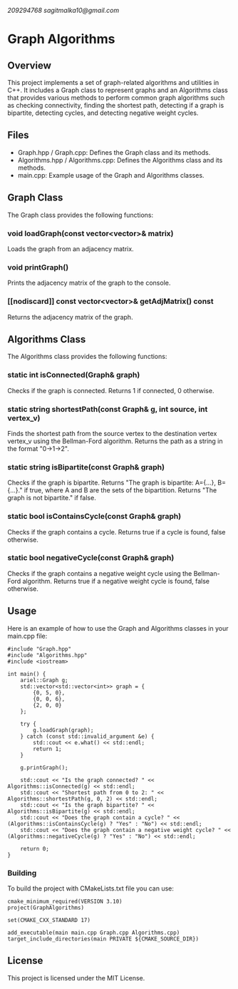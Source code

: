 _209294768 sagitmalka10@gmail.com_
# Graph Algorithms

## Overview

This project implements a set of graph-related algorithms and utilities in C++. It includes a Graph class to represent graphs and an Algorithms class that provides various methods to perform common graph algorithms such as checking connectivity, finding the shortest path, detecting if a graph is bipartite, detecting cycles, and detecting negative weight cycles.

## Files
- Graph.hpp / Graph.cpp: Defines the Graph class and its methods.
- Algorithms.hpp / Algorithms.cpp: Defines the Algorithms class and its methods.
- main.cpp: Example usage of the Graph and Algorithms classes.

## Graph Class

The Graph class provides the following functions:
### void loadGraph(const vector<vector<int>>& matrix)
Loads the graph from an adjacency matrix.

### void printGraph()
Prints the adjacency matrix of the graph to the console.

### [[nodiscard]] const vector<vector<int>>& getAdjMatrix() const
Returns the adjacency matrix of the graph.

## Algorithms Class
The Algorithms class provides the following functions:

### static int isConnected(Graph& graph)
Checks if the graph is connected. Returns 1 if connected, 0 otherwise.

### static string shortestPath(const Graph& g, int source, int vertex_v)
Finds the shortest path from the source vertex to the destination vertex vertex_v using the Bellman-Ford algorithm. Returns the path as a string in the format "0->1->2".

### static string isBipartite(const Graph& graph)
Checks if the graph is bipartite. Returns "The graph is bipartite: A={...}, B={...}." if true, where A and B are the sets of the bipartition. Returns "The graph is not bipartite." if false.

### static bool isContainsCycle(const Graph& graph)
Checks if the graph contains a cycle. Returns true if a cycle is found, false otherwise.

### static bool negativeCycle(const Graph& graph)
Checks if the graph contains a negative weight cycle using the Bellman-Ford algorithm. Returns true if a negative weight cycle is found, false otherwise.

## Usage
Here is an example of how to use the Graph and Algorithms classes in your main.cpp file:
```
#include "Graph.hpp"
#include "Algorithms.hpp"
#include <iostream>

int main() {
    ariel::Graph g;
    std::vector<std::vector<int>> graph = {
        {0, 5, 0},
        {0, 0, 6},
        {2, 0, 0}
    };

    try {
        g.loadGraph(graph);
    } catch (const std::invalid_argument &e) {
        std::cout << e.what() << std::endl;
        return 1;
    }

    g.printGraph();

    std::cout << "Is the graph connected? " << Algorithms::isConnected(g) << std::endl;
    std::cout << "Shortest path from 0 to 2: " << Algorithms::shortestPath(g, 0, 2) << std::endl;
    std::cout << "Is the graph bipartite? " << Algorithms::isBipartite(g) << std::endl;
    std::cout << "Does the graph contain a cycle? " << (Algorithms::isContainsCycle(g) ? "Yes" : "No") << std::endl;
    std::cout << "Does the graph contain a negative weight cycle? " << (Algorithms::negativeCycle(g) ? "Yes" : "No") << std::endl;

    return 0;
}
```
### Building
To build the project with CMakeLists.txt file you can use:
```
cmake_minimum_required(VERSION 3.10)
project(GraphAlgorithms)

set(CMAKE_CXX_STANDARD 17)

add_executable(main main.cpp Graph.cpp Algorithms.cpp)
target_include_directories(main PRIVATE ${CMAKE_SOURCE_DIR})

```
## License
This project is licensed under the MIT License.


